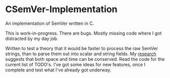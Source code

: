 # CSemVer-Implementation
An implementation of SemVer written in C.

This is work-in-progress.  There are bugs. Mostly missing code where I got distracted by my day job.

Written to test a theory that it would be faster to process the raw SemVer strings, than to parse them out into scalar and string fields.
My [research](https://github.com/semver/semver/issues/567#issuecomment-633266706) suggests that both space and time can be conserved.
Read the code for the current list of TODO's.  I've got some ideas for new features, once I complete and test what I've already got underway.
